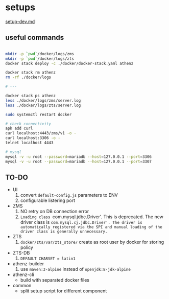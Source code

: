 # setups

[setup-dev.md](./docs/setup-dev.md)

## useful commands

```bash

mkdir -p `pwd`/docker/logs/zms
mkdir -p `pwd`/docker/logs/zts
docker stack deploy -c ./docker/docker-stack.yaml athenz

docker stack rm athenz
rm -rf ./docker/logs

# ---

docker stack ps athenz
less ./docker/logs/zms/server.log
less ./docker/logs/zts/server.log

sudo systemctl restart docker

# check connectivity
apk add curl
curl localhost:4443/zms/v1 -o -
curl localhost:3306 -o -
telnet localhost 4443

# mysql
mysql -v -u root --password=mariadb --host=127.0.0.1 --port=3306
mysql -v -u root --password=mariadb --host=127.0.0.1 --port=3307
```
## TO-DO

-   UI
    1.  convert `default-config.js` parameters to ENV
    1.  configurable listering port
-   ZMS
    1.  NO retry on DB connection error
    1.  `Loading class `com.mysql.jdbc.Driver'. This is deprecated. The new driver class is `com.mysql.cj.jdbc.Driver'. The driver is automatically registered via the SPI and manual loading of the driver class is generally unnecessary.`
-   ZTS
    1.  `docker/zts/var/zts_store/` create as root user by docker for storing policy
-   ZTS-DB
    1.  `DEFAULT CHARSET = latin1`
-   athenz-builder
    1.  use `maven:3-alpine` instead of `openjdk:8-jdk-alpine`
-   athenz-cli
    -   build with separated docker files
-   common
    -   split setup script for different component
